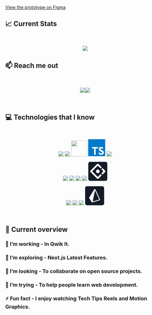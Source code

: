 [View the prototype on Figma](https://www.figma.com/proto/fggPHeac91odLYzUxFUEAb/Mehedi?node-id=38-2603&m=dev&scaling=min-zoom&content-scaling=fixed&page-id=0%3A1&t=HL8ROj2yFkhztfIm-1)

## :chart_with_upwards_trend: Current Stats

<br />
<p align="center">
  <img width="60%" src="https://github-readme-streak-stats.herokuapp.com?user=iammehedi4201&theme=react&hide_border=true&background=0D1117&stroke=0D1117&fire=FF1CF7&sideLabels=00F0FF&currStreakNum=FF1CF7&ring=FF1CF7&currStreakLabel=FF1CF7&sideNums=00F0FF" />
</p>

## :mailbox: Reach me out

<br />

[<p align="center"><img height="75" src="https://github.com/mir-hussain/mir-hussain/blob/main/images/icons/Linkedin.png">](linkedin.com/in/mehedi-hasan-4b81131a6)[<img height="75" src="https://github.com/mir-hussain/mir-hussain/blob/main/images/icons/Facebook.png">](https://www.facebook.com/profile.php?id=100006605889867)

<br />

## :computer: Technologies that I know

<br>
<p align="center">
<img src="https://github.com/mir-hussain/mir-hussain/blob/main/images/icons/HTML.png"/>
<img src="https://github.com/mir-hussain/mir-hussain/blob/main/images/icons/css.png"/>
<img  height="50" width="50" src="https://github.com/mir-hussain/mir-hussain/blob/main/images/icons/JavaScript.png"/>
<img height="55" width="55" src="Images/technologies/typescript-original.svg"/>
<img src="https://github.com/mir-hussain/mir-hussain/blob/main/images/icons/c.png"/>

</p>
<p align="center">
<img src="https://github.com/mir-hussain/mir-hussain/blob/main/images/icons/react.png"/>
<img src="https://github.com/mir-hussain/mir-hussain/blob/main/images/icons/redux.png"/>
<img src="https://github.com/mir-hussain/mir-hussain/blob/main/images/icons/tailwind.png"/>
<img src="https://github.com/mir-hussain/mir-hussain/blob/main/images/icons/Bootsrap.png"/>
<img height="60" src="Images/technologies/ANTD.png"/>
<p align="center">
<img src="https://github.com/mir-hussain/mir-hussain/blob/main/images/icons/node.png"/>
<img src="https://github.com/mir-hussain/mir-hussain/blob/main/images/icons/express.png"/>
<img src="https://github.com/mir-hussain/mir-hussain/blob/main/images/icons/mongo.png"/>
<img height="60" src="Images/technologies/PRISMA.png"/>

</p>
</p><br/>

## :eyes: Current overview

### 🔭 I’m working - In Qwik It.

### 🌱 I’m exploring - Next.js Latest Features.

### 👯 I’m looking - To collaborate on open source projects.

### 🤔 I’m trying - To help people learn web development.

### ⚡ Fun fact - I enjoy watching Tech Tips Reels and Motion Graphics.

<br />

